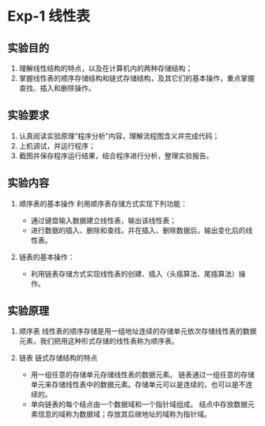 Exp-1 线性表
===============
实验目的
----
1. 理解线性结构的特点，以及在计算机内的两种存储结构；  
2. 掌握线性表的顺序存储结构和链式存储结构，及其它们的基本操作，重点掌握查找、插入和删除操作。

实验要求
---
1. 认真阅读实验原理“程序分析”内容，理解流程图含义并完成代码； 
2. 上机调试，并运行程序；  
3. 截图并保存程序运行结果，结合程序进行分析，整理实验报告。

实验内容
------
1. 顺序表的基本操作
利用顺序表存储方式实现下列功能：

    - 通过键盘输入数据建立线性表，输出该线性表；
    - 进行数据的插入、删除和查找，并在插入、删除数据后，输出变化后的线性表。
2. 链表的基本操作：

    - 利用链表存储方式实现线性表的创建、插入（头插算法、尾插算法）操作。

实验原理
---
1. 顺序表
线性表的顺序存储是用一组地址连续的存储单元依次存储线性表的数据元素，我们把用这种形式存储的线性表称为顺序表。
2. 链表
链式存储结构的特点

    - 用一组任意的存储单元存储线性表的数据元素。
链表通过一组任意的存储单元来存储线性表中的数据元素。存储单元可以是连续的，也可以是不连续的。
    - 单向链表的每个结点由一个数据域和一个指针域组成。
结点中存放数据元素信息的域称为数据域；存放其后继地址的域称为指针域。
